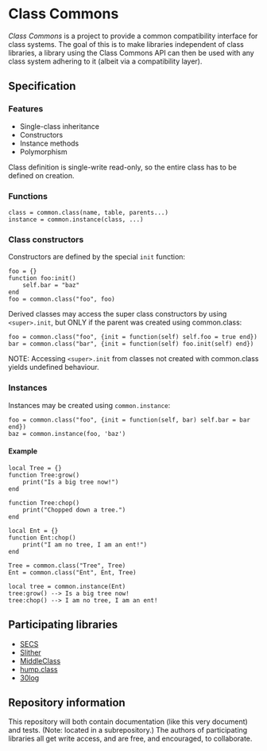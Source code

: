 # Class Commons #
*Class Commons* is a project to provide a common compatibility interface for class systems. The goal of this is to make libraries independent of class libraries, a library using the Class Commons API can then be used with any class system adhering to it (albeit via a compatibility layer).

## Specification ##

### Features ###
* Single-class inheritance
* Constructors
* Instance methods
* Polymorphism

Class definition is single-write read-only, so the entire class has to be defined on creation.

### Functions ###
	class = common.class(name, table, parents...)
	instance = common.instance(class, ...)

### Class constructors ###
Constructors are defined by the special `init` function:

	foo = {}
	function foo:init()
		self.bar = "baz"
	end
	foo = common.class("foo", foo)

Derived classes may access the super class constructors by using `<super>.init`, but
ONLY if the parent was created using common.class:

	foo = common.class("foo", {init = function(self) self.foo = true end})
	bar = common.class("bar", {init = function(self) foo.init(self) end})

NOTE: Accessing `<super>.init` from classes not created with common.class yields
      undefined behaviour.

### Instances ###
Instances may be created using `common.instance`:

	foo = common.class("foo", {init = function(self, bar) self.bar = bar end})
	baz = common.instance(foo, 'baz')

#### Example ####
	local Tree = {}
	function Tree:grow()
		print("Is a big tree now!")
	end

	function Tree:chop()
		print("Chopped down a tree.")
	end

	local Ent = {}
	function Ent:chop()
		print("I am no tree, I am an ent!")
	end
	
	Tree = common.class("Tree", Tree)
	Ent = common.class("Ent", Ent, Tree)

	local tree = common.instance(Ent)
	tree:grow() --> Is a big tree now!
	tree:chop() --> I am no tree, I am an ent!

## Participating libraries ##
* [SECS][]
* [Slither][]
* [MiddleClass][]
* [hump.class][]
* [30log][]

## Repository information ##
This repository will both contain documentation (like this very document) and tests. (Note: located in a subrepository.)
The authors of participating libraries all get write access, and are free, and encouraged, to collaborate.

[SECS]: http://love2d.org/wiki/Simple_Educative_Class_System
[Slither]: http://bitbucket.org/bartbes/slither
[MiddleClass]: http://github.com/kikito/middleclass/wiki
[hump.class]: http://vrld.github.com/hump/#class
[30log]: https://github.com/Yonaba/30log
[item]: https://https://github.com/Wozzy06/lua-libs
